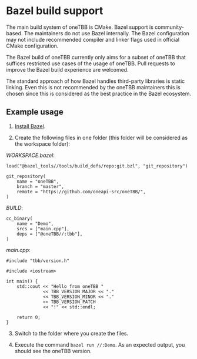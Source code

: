 # Bazel build support

The main build system of oneTBB is CMake.
Bazel support is community-based.
The maintainers do not use Bazel internally.
The Bazel configuration may not include recommended compiler and linker flags used in official CMake configuration.

The Bazel build of oneTBB currently only aims for a subset of oneTBB that suffices restricted use cases of the usage of oneTBB.
Pull requests to improve the Bazel build experience are welcomed.

The standard approach of how Bazel handles third-party libraries is static linking. 
Even this is not recommended by the oneTBB maintainers this is chosen since this is considered as the best practice in the Bazel ecosystem.

## Example usage

1. [Install Bazel](https://docs.bazel.build/versions/4.1.0/install.html).

2. Create the following files in one folder (this folder will be considered as the workspace folder):

_WORKSPACE.bazel_:
```
load("@bazel_tools//tools/build_defs/repo:git.bzl", "git_repository")

git_repository(
    name = "oneTBB",
    branch = "master",
    remote = "https://github.com/oneapi-src/oneTBB/",
)
```

_BUILD_:
```
cc_binary(
    name = "Demo",
    srcs = ["main.cpp"],
    deps = ["@oneTBB//:tbb"],
)
```

_main.cpp_:
```
#include "tbb/version.h"

#include <iostream>

int main() {
    std::cout << "Hello from oneTBB "
              << TBB_VERSION_MAJOR << "."
              << TBB_VERSION_MINOR << "."
              << TBB_VERSION_PATCH
              << "!" << std::endl;

    return 0;
}
```

3. Switch to the folder where you create the files.

4. Execute the command `bazel run //:Demo`.
As an expected output, you should see the oneTBB version.
